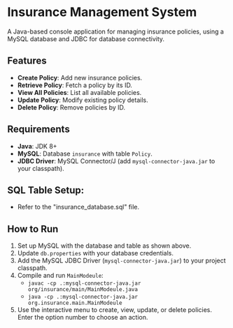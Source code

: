 # Insurance Management System
A Java-based console application for managing insurance policies, using a MySQL database and JDBC for database connectivity.

## Features
- **Create Policy**: Add new insurance policies.
- **Retrieve Policy**: Fetch a policy by its ID.
- **View All Policies**: List all available policies.
- **Update Policy**: Modify existing policy details.
- **Delete Policy**: Remove policies by ID.

## Requirements
- **Java**: JDK 8+
- **MySQL**: Database `insurance` with table `Policy`.
- **JDBC Driver**: MySQL Connector/J (add `mysql-connector-java.jar` to your classpath).

## SQL Table Setup:
- Refer to the "insurance_database.sql" file.

## How to Run
1. Set up MySQL with the database and table as shown above.
2. Update `db.properties` with your database credentials.
3. Add the MySQL JDBC Driver (`mysql-connector-java.jar`) to your project classpath.
4. Compile and run `MainModeule`:
   - `javac -cp .:mysql-connector-java.jar org/insurance/main/MainModeule.java`
   - `java -cp .:mysql-connector-java.jar org.insurance.main.MainModeule`
5. Use the interactive menu to create, view, update, or delete policies. Enter the option number to choose an action.
